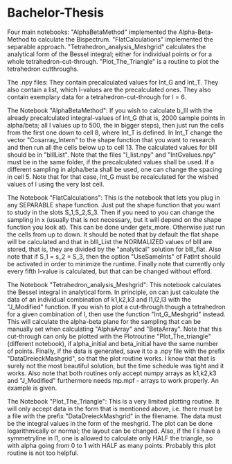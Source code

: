 # Bachelor-Thesis

Four main notebooks:
"AlphaBetaMethod" implemented the Alpha-Beta-Method to calculate the Bispectrum.
"FlatCalculations" implemented the separable approach.
"Tetrahedron_analysis_Meshgrid" calculates the analytical form of the Bessel integral; either for individual points or for a whole tetrahedron-cut-through.
"Plot_The_Triangle" is a routine to plot the tetrahedron cutthroughs.

The .npy files:
They contain precalculated values for Int_G and Int_T. They also contain a list, which l-values are the precalculated ones. They also contain exemplary data for a tetrahedron-cut-through for l = 6.

The Notebook "AlphaBetaMethod":
If you wish to calculate b_lll with the already precalculated integral-values of Int_G (that is, 2000 sample points in alpha/beta; all l values up to 500, the in bigger steps), then just run the cells from the first one down to cell 8, where Int_T is defined. In Int_T change the vector "Cosarray_Intern" to the shape function that you want to research and then run all the cells below up to cell 13. The calculated values for blll should be in "blllList". Note that the files "l_list.npy" and "IntGvalues.npy" must be in the same folder, if the precalculated values shall be used. If a different sampling in alpha/beta shall be used, one can change the spacing in cell 5. Note that for that case, Int_G must be recalculated for the wished values of l using the very last cell.


The Notebook "FlatCalculations":
This is the notebook that lets you plug in any SEPARABLE shape function. Just put the shape function that you want to study in the slots S_1,S_2,S_3. Then if you need to you can change the sampling in x (usually that is not necessary, but it will depend on the shape function you look at). This can be done under getx_more. Otherwise just run the cells from up to down. It should be noted that by default the flat shape will be calculated and that in blll_List the NORMALIZED values of blll are stored, that is, they are divided by the "analytical" solution for blll_flat. Also note that if S_1 = s_2 = S_3, then the option "UseSameInts" of FatInt should be activated in order to minimize the runtime. Finally note that currently only every fifth l-value is calculated, but that can be changed without efford.

The Notebook "Tetrahedron_analysis_Meshgrid":
This notebook calculates the Bessel integral in analytical form. In principle, on can just calculate the data of an individual combination of k1,k2,k3 and l1,l2,l3 with the "J_Modified" function. If you wish to plot a cut-through though a tetrahedron for a given combination of l, then use the function "Int_G_Meshgrid" instead. This will calculate the alpha-beta plane for the sampling that can be manually set when calculating "AlphaArray" and "BetaArray". Note that this cut-through can only be plotted with the Plotroutine "Plot_The_triangle" (different notebook), if alpha_initial and beta_initial have the same number of points. Finally, if the data is generated, save it to a .npy file with the prefix "DataDreieckMashgrid", so that the plot routine works. I know that that is surely not the most beautiful solution, but the time schedule was tight and it works. Also note that both routines only accept numpy arrays as k1,k2,k3 and "J_Modified" furthermore needs mp.mpf - arrays to work properly. An example is given.


The Notebook "Plot_The_Triangle":
This is a very limited plotting routine. It will only accept data in the form that is mentioned above, i.e. there must be a file with the prefix "DataDreieckMashgrid" in the filename. The data must be the integral values in the form of the meshgrid. The plot can be done logarithmically or normal; the layout can be changed. Also, if the l´s have a symmetryline in l1, one is allowed to calculate only HALF the triangle, so with alpha going from 0 to 1 with HALF as many points. Probably this plot routine is not too helpful.



